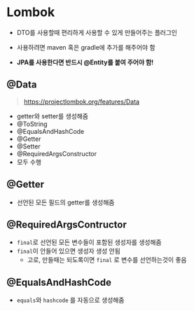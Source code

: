 # Lombok

- DTO를 사용할때 편리하게 사용할 수 있게 만들어주는 플러그인
- 사용하려면 maven 혹은 gradle에 추가를 해주어야 함

- **JPA를 사용한다면 반드시 @Entity를 붙여 주어야 함!**



## @Data

> https://projectlombok.org/features/Data

- getter와 setter를 생성해줌
- @ToString
- @EqualsAndHashCode
- @Getter
- @Setter
- @RequiredArgsConstructor
- 모두 수행

## @Getter

- 선언된 모든 필드의 getter를 생성해줌

## @RequiredArgsContructor

- `final`로 선언된 모든 변수들이 포함된 생성자를 생성해줌
- `final`이 안들어 있으면 생성자 생성 안됨
  - 고로, 만들때는 되도록이면 `final` 로 변수를 선언하는것이 좋음



## @EqualsAndHashCode

- `equals`와 `hashcode` 를 자동으로 생성해줌
